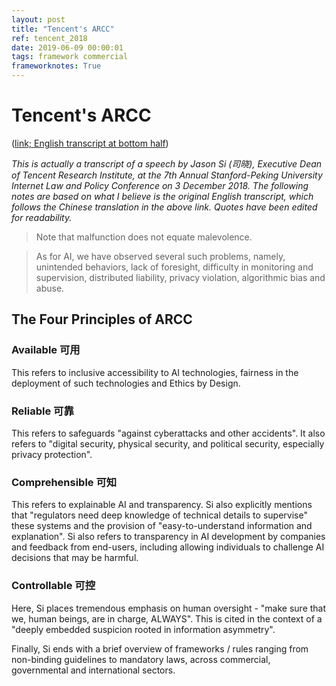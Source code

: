 ```yaml
---
layout: post
title: "Tencent's ARCC"
ref: tencent_2018
date: 2019-06-09 00:00:01
tags: framework commercial
frameworknotes: True
---
```


# Tencent's ARCC

([link; English transcript at bottom half](https://mp.weixin.qq.com/s/_CbBsrjrTbRkKjUNdmhuqQ))

*This is actually a transcript of a speech by Jason Si (司晓), Executive Dean of Tencent Research Institute, at the 7th Annual Stanford-Peking University Internet Law and Policy Conference on 3 December 2018. The following notes are based on what I believe is the original English transcript, which follows the Chinese translation in the above link. Quotes have been edited for readability.*

> Note that malfunction does not equate malevolence.

> As for AI, we have observed several such problems, namely, unintended behaviors, lack of foresight, difficulty in monitoring and supervision, distributed liability, privacy violation, algorithmic bias and abuse.

## The Four Principles of ARCC

### Available 可用

This refers to inclusive accessibility to AI technologies, fairness in the deployment of such technologies and Ethics by Design.

### Reliable 可靠

This refers to safeguards "against cyberattacks and other accidents". It also refers to "digital security, physical security, and political security, especially privacy protection".

### Comprehensible 可知

This refers to explainable AI and transparency. Si also explicitly mentions that "regulators need deep knowledge of technical details to supervise" these systems and the provision of "easy-to-understand information and explanation". Si also refers to transparency in AI development by companies and feedback from end-users, including allowing individuals to challenge AI decisions that may be harmful.

### Controllable 可控

Here, Si places tremendous emphasis on human oversight - "make sure that we, human beings, are in charge, ALWAYS". This is cited in the context of a "deeply embedded suspicion rooted in information asymmetry".

Finally, Si ends with a brief overview of frameworks / rules ranging from non-binding guidelines to mandatory laws, across commercial, governmental and international sectors.
